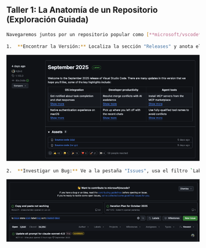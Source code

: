## Taller 1: La Anatomía de un Repositorio (Exploración Guiada)

```bash
Navegaremos juntos por un repositorio popular como [**microsoft/vscode**](https://github.com/microsoft/vscode) para aprender a "leer" cualquier proyecto.
```

```bash
1.  **Encontrar la Versión:** Localiza la sección "Releases" y anota el número de la última versión.
```

<p align="center">
  <img src="./img/answer-01.png" alt="answer-01ß" width="800">
</p>


```bash
2.  **Investigar un Bug:** Ve a la pestaña "Issues", usa el filtro `Label` y encuentra un `bug` abierto.
```

<p align="center">
  <img src="./img/answer-02.png" alt="answer-01ß" width="800">
</p>